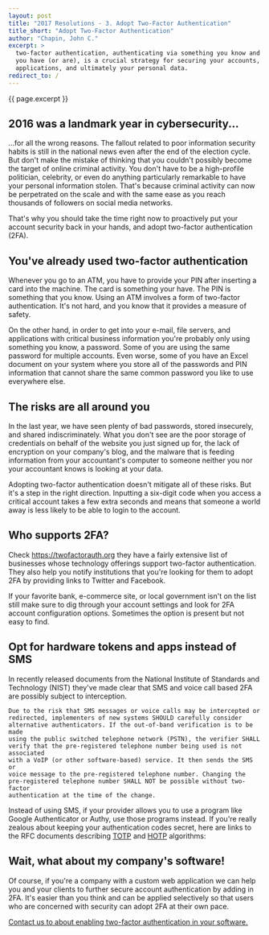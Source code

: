 ```yaml
---
layout: post
title: "2017 Resolutions - 3. Adopt Two-Factor Authentication"
title_short: "Adopt Two-Factor Authentication"
author: "Chapin, John C."
excerpt: >
  two-factor authentication, authenticating via something you know and something
  you have (or are), is a crucial strategy for securing your accounts,
  applications, and ultimately your personal data.
redirect_to: /
---
```


{{ page.excerpt }}

## 2016 was a landmark year in cybersecurity...

...for all the wrong reasons. The fallout related to poor information security
habits is still in the national news even after the end of the election cycle.
But don't make the mistake of thinking that you couldn't possibly become the
target of online criminal activity. You don't have to be a high-profile
politician, celebrity, or even do anything particularly remarkable to have
your personal information stolen. That's because criminal activity can now be
perpetrated on the scale and with the same ease as you reach thousands of
followers on social media networks.

That's why you should take the time right now to proactively put your account
security back in your hands, and adopt two-factor authentication (2FA).

## You've already used two-factor authentication

Whenever you go to an ATM, you have to provide your PIN after inserting a card
into the machine. The card is something your have. The PIN is something that you
know. Using an ATM involves a form of two-factor authentication. It's not hard,
and you know that it provides a measure of safety.

On the other hand, in order to get into your e-mail, file servers, and
applications with critical business information you're probably only using
something you know, a password. Some of you are using the same password for
multiple accounts. Even worse, some of you have an Excel document on your
system where you store all of the passwords and PIN information that cannot
share the same common password you like to use everywhere else.

## The risks are all around you

In the last year, we have seen plenty of bad passwords, stored insecurely, and
shared indiscriminately. What you don't see are the poor storage of credentials
on behalf of the website you just signed up for, the lack of encryption on your
company's blog, and the malware that is feeding information from your
accountant's computer to someone neither you nor your accountant knows is
looking at your data.

Adopting two-factor authentication doesn't mitigate all of these risks. But it's
a step in the right direction. Inputting a six-digit code when you access a
critical account takes a few extra seconds and means that someone a world away
is less likely to be able to login to the account.

## Who supports 2FA?

Check
<a href="https://twofactorauth.org" target="_blank">https://twofactorauth.org</a>
they have a fairly extensive list of businesses whose technology offerings
support two-factor authentication. They also help you notify institutions that
you're looking for them to adopt 2FA by providing links to Twitter and Facebook.

If your favorite bank, e-commerce site, or local government isn't on the list
still make sure to dig through your account settings and look for 2FA account
configuration options. Sometimes the option is present but not easy to find.

## Opt for hardware tokens and apps instead of SMS

In recently released documents from the National Institute of Standards and
Technology (NIST) they've made clear that SMS and voice call based 2FA are
possibly subject to interception.

    Due to the risk that SMS messages or voice calls may be intercepted or
    redirected, implementers of new systems SHOULD carefully consider
    alternative authenticators. If the out-of-band verification is to be made
    using the public switched telephone network (PSTN), the verifier SHALL
    verify that the pre-registered telephone number being used is not associated
    with a VoIP (or other software-based) service. It then sends the SMS or
    voice message to the pre-registered telephone number. Changing the
    pre-registered telephone number SHALL NOT be possible without two-factor
    authentication at the time of the change.

Instead of using SMS, if your provider allows you to use a program like
Google Authenticator or Authy, use those programs instead. If you're really
zealous about keeping your authentication codes secret, here are links to the
RFC documents describing [TOTP](https://tools.ietf.org/html/rfc6238) and
[HOTP](https://tools.ietf.org/html/rfc4226) algorithms:

## Wait, what about my company's software!

Of course, if you're a company with a custom web application we can help you and
your clients to further secure account authentication by adding in 2FA. It's
easier than you think and can be applied selectively so that users who are
concerned with security can adopt 2FA at their own pace.

<a href="mailto:sales@cts-llc.net?subject=I need two-factor authentication">Contact us to about enabling two-factor authentication in your software.</a>
